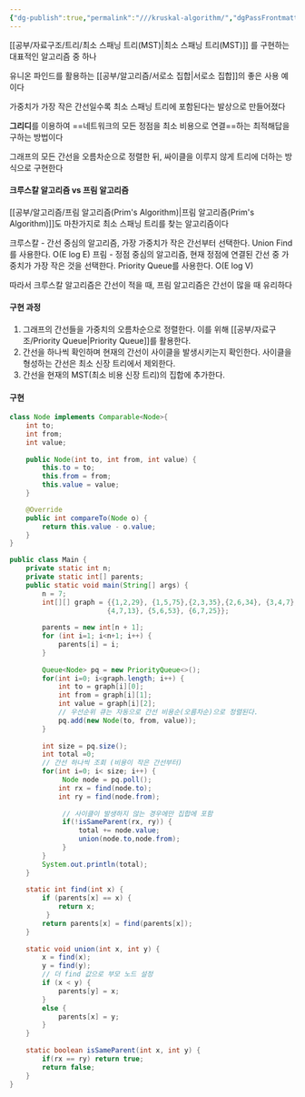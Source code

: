 ```yaml
---
{"dg-publish":true,"permalink":"///kruskal-algorithm/","dgPassFrontmatter":true}
---
```



[[공부/자료구조/트리/최소 스패닝 트리(MST)\|최소 스패닝 트리(MST)]] 를 구현하는 대표적인 알고리즘 중 하나

유니온 파인드를 활용하는 [[공부/알고리즘/서로소 집합\|서로소 집합]]의 좋은 사용 예이다

가중치가 가장 작은 간선일수록 최소 스패닝 트리에 포함된다는 발상으로 만들어졌다

**그리디**를 이용하여 ==네트워크의 모든 정점을 최소 비용으로 연결==하는 최적해답을 구하는 방법이다

그래프의 모든 간선을 오름차순으로 정렬한 뒤, 싸이클을 이루지 않게 트리에 더하는 방식으로 구현한다

#### 크루스칼 알고리즘 vs 프림 알고리즘
[[공부/알고리즘/프림 알고리즘(Prim's Algorithm)\|프림 알고리즘(Prim's Algorithm)]]도 마찬가지로 최소 스패닝 트리를 찾는 알고리즘이다

크루스칼 - 간선 중심의 알고리즘, 가장 가중치가 작은 간선부터 선택한다. Union Find를 사용한다. O(E log E)
프림 - 정점 중심의 알고리즘, 현재 정점에 연결된 간선 중 가중치가 가장 작은 것을 선택한다. Priority Queue를 사용한다. O(E log V)

따라서 크루스칼 알고리즘은 간선이 적을 때, 프림 알고리즘은 간선이 많을 때 유리하다

#### 구현 과정
1. 그래프의 간선들을 가중치의 오름차순으로 정렬한다. 이를 위해 [[공부/자료구조/Priority Queue\|Priority Queue]]를 활용한다.
2. 간선을 하나씩 확인하며 현재의 간선이 사이클을 발생시키는지 확인한다. 사이클을 형성하는 간선은 최소 신장 트리에서 제외한다.
3. 간선을 현재의 MST(최소 비용 신장 트리)의 집합에 추가한다.

#### 구현
```java
class Node implements Comparable<Node>{
	int to;
	int from;
	int value;
	
	public Node(int to, int from, int value) {
		this.to = to;
		this.from = from;
		this.value = value;
	}

	@Override
	public int compareTo(Node o) {
		return this.value - o.value;
	}
}

public class Main {
	private static int n; 	
	private static int[] parents;
	public static void main(String[] args) {
		n = 7; 
		int[][] graph = {{1,2,29}, {1,5,75},{2,3,35},{2,6,34}, {3,4,7},{4,6,23},
						{4,7,13}, {5,6,53}, {6,7,25}};
                        
		parents = new int[n + 1];
		for (int i=1; i<n+1; i++) { 
			parents[i] = i; 
		} 
        
		Queue<Node> pq = new PriorityQueue<>();
		for(int i=0; i<graph.length; i++) {
			int to = graph[i][0];
			int from = graph[i][1];
			int value = graph[i][2];
			// 우선순위 큐는 자동으로 간선 비용순(오름차순)으로 정렬된다.
			pq.add(new Node(to, from, value));			
		}
		
		int size = pq.size();
		int total =0;
		// 간선 하나씩 조회 (비용이 작은 간선부터)
		for(int i=0; i< size; i++) {
			 Node node = pq.poll();
			int rx = find(node.to);
			int ry = find(node.from);
			 
			 // 사이클이 발생하지 않는 경우에만 집합에 포함 
			 if(!isSameParent(rx, ry)) {
				 total += node.value;
				 union(node.to,node.from);
			 }
		}
		System.out.println(total);
	}
	
	static int find(int x) { 
		if (parents[x] == x) { 
			return x; 
	     } 
		return parents[x] = find(parents[x]);
	} 
	     
	static void union(int x, int y) {
		x = find(x); 
		y = find(y); 
		// 더 find 값으로 부모 노드 설정
	    if (x < y) { 
	    	parents[y] = x; 
	    } 
	    else { 
	    	parents[x] = y; 
	    } 
	}
	
	static boolean isSameParent(int x, int y) {
		if(rx == ry) return true;
		return false;
	} 
}
```